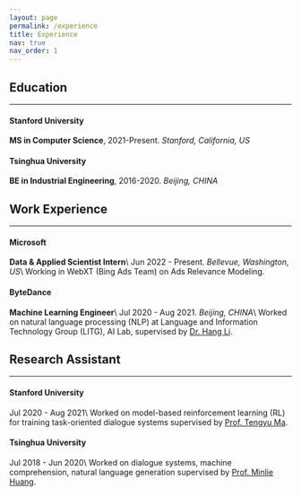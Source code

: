 ```yaml
---
layout: page
permalink: /experience
title: Experience
nav: true
nav_order: 1
---
```


## Education
******
#### Stanford University
**MS in Computer Science**, 2021-Present. *Stanford, California, US*
#### Tsinghua University
**BE in Industrial Engineering**, 2016-2020. *Beijing, CHINA*

## Work Experience
******
#### Microsoft
**Data & Applied Scientist Intern**\\
Jun 2022 - Present. *Bellevue, Washington, US*\\
Working in WebXT (Bing Ads Team) on Ads Relevance Modeling.

#### ByteDance
**Machine Learning Engineer**\\
Jul 2020 - Aug 2021. *Beijing, CHINA*\\
Worked on natural language processing (NLP) at Language and Information Technology Group (LITG), AI Lab, supervised by [Dr. Hang Li](https://scholar.google.com/citations?user=nTl5mSwAAAAJ&hl=zh-CN).

## Research Assistant
******
#### Stanford University
Jul 2020 - Aug 2021\\
Worked on model-based reinforcement learning (RL) for training task-oriented dialogue systems supervised by [Prof. Tengyu Ma](https://ai.stanford.edu/~tengyuma/).

#### Tsinghua University
Jul 2018 - Jun 2020\\
Worked on dialogue systems, machine comprehension, natural language generation supervised by [Prof. Minlie Huang](http://coai.cs.tsinghua.edu.cn/hml).